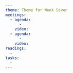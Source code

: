 ```yaml
---
theme: Theme for Week Seven
meetings: 
  - agenda:
      -
    video:
  - agenda:
      -
    video:
readings:
  -
tasks:
  -
---
```


